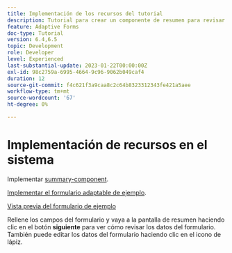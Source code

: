 ```yaml
---
title: Implementación de los recursos del tutorial
description: Tutorial para crear un componente de resumen para revisar los datos del formulario antes del envío.
feature: Adaptive Forms
doc-type: Tutorial
version: 6.4,6.5
topic: Development
role: Developer
level: Experienced
last-substantial-update: 2023-01-22T00:00:00Z
exl-id: 98c2759a-6995-4664-9c96-9062b049caf4
duration: 12
source-git-commit: f4c621f3a9caa8c2c64b8323312343fe421a5aee
workflow-type: tm+mt
source-wordcount: '67'
ht-degree: 0%

---
```


# Implementación de recursos en el sistema

Implementar [summary-component](assets/summarize-component.zip).

[Implementar el formulario adaptable de ejemplo](assets/sample-adaptive-form.zip).

[Vista previa del formulario de ejemplo](http://localhost:4502/content/dam/formsanddocuments/testsummary/jcr:content?wcmmode=disabled)

Rellene los campos del formulario y vaya a la pantalla de resumen haciendo clic en el botón **siguiente** para ver cómo revisar los datos del formulario. También puede editar los datos del formulario haciendo clic en el icono de lápiz.
